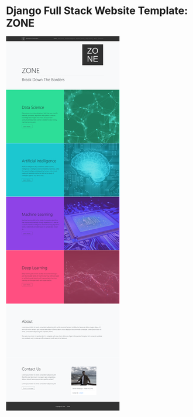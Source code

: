# Django Full Stack Website Template: ZONE

![alt text](https://github.com/oreitor/ZONE-DjangoStackWebsiteTemplate/blob/master/png/index.png)
